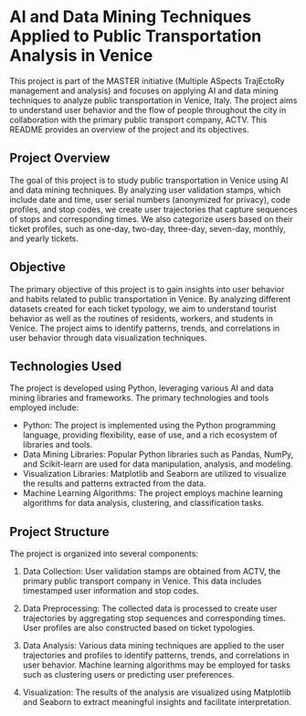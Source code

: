 # AI and Data Mining Techniques Applied to Public Transportation Analysis in Venice

This project is part of the MASTER initiative (Multiple ASpects TrajEctoRy management and analysis) and focuses on applying AI and data mining techniques to analyze public transportation in Venice, Italy. The project aims to understand user behavior and the flow of people throughout the city in collaboration with the primary public transport company, ACTV. This README provides an overview of the project and its objectives.

## Project Overview

The goal of this project is to study public transportation in Venice using AI and data mining techniques. By analyzing user validation stamps, which include date and time, user serial numbers (anonymized for privacy), code profiles, and stop codes, we create user trajectories that capture sequences of stops and corresponding times. We also categorize users based on their ticket profiles, such as one-day, two-day, three-day, seven-day, monthly, and yearly tickets.

## Objective

The primary objective of this project is to gain insights into user behavior and habits related to public transportation in Venice. By analyzing different datasets created for each ticket typology, we aim to understand tourist behavior as well as the routines of residents, workers, and students in Venice. The project aims to identify patterns, trends, and correlations in user behavior through data visualization techniques.

## Technologies Used

The project is developed using Python, leveraging various AI and data mining libraries and frameworks. The primary technologies and tools employed include:

- Python: The project is implemented using the Python programming language, providing flexibility, ease of use, and a rich ecosystem of libraries and tools.
- Data Mining Libraries: Popular Python libraries such as Pandas, NumPy, and Scikit-learn are used for data manipulation, analysis, and modeling.
- Visualization Libraries: Matplotlib and Seaborn are utilized to visualize the results and patterns extracted from the data.
- Machine Learning Algorithms: The project employs machine learning algorithms for data analysis, clustering, and classification tasks.

## Project Structure

The project is organized into several components:

1. Data Collection: User validation stamps are obtained from ACTV, the primary public transport company in Venice. This data includes timestamped user information and stop codes.

2. Data Preprocessing: The collected data is processed to create user trajectories by aggregating stop sequences and corresponding times. User profiles are also constructed based on ticket typologies.

3. Data Analysis: Various data mining techniques are applied to the user trajectories and profiles to identify patterns, trends, and correlations in user behavior. Machine learning algorithms may be employed for tasks such as clustering users or predicting user preferences.

4. Visualization: The results of the analysis are visualized using Matplotlib and Seaborn to extract meaningful insights and facilitate interpretation.
